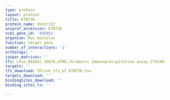 ```yaml
---
type: protein
layout: protein
title: K7N726
protein_name: Vmn1r122
uniprot_accession: K7N726
ncbi_gene_id: '435951'
organism: Mus musculus
function: target gene
number_of_interactions: '1'
orthologs: ''
jaspar_matrices: ''
tfs: Lhx2,Q9Z0S2,16870,GTRD,chromatin immunoprecipitation assay,27924024%5Buid%5D,No
targets: ''
tfs_download: TFLink_tfs_of_K7N726.tsv
targets_download: ''
bindingSites_download: ''
binding_sites_ls: ''

---
```

